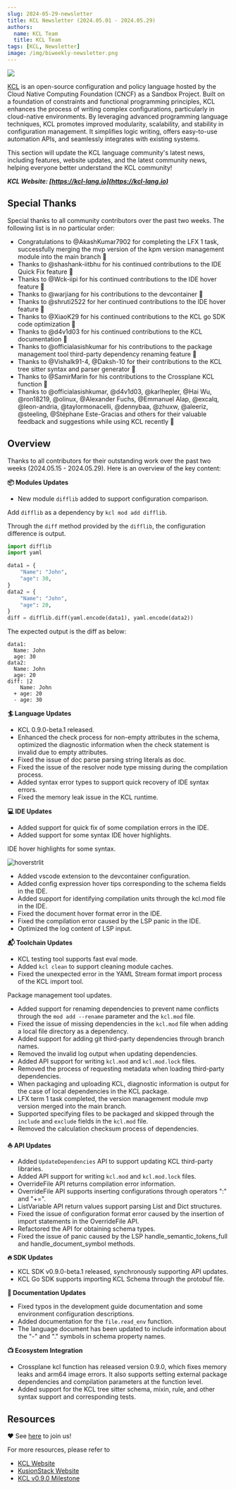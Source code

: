 ```yaml
---
slug: 2024-05-29-newsletter
title: KCL Newsletter (2024.05.01 - 2024.05.29)
authors:
  name: KCL Team
  title: KCL Team
tags: [KCL, Newsletter]
image: /img/biweekly-newsletter.png
---
```


![](/img/biweekly-newsletter.png)

[KCL](https://github.com/kcl-lang/kcl) is an open-source configuration and policy language hosted by the Cloud Native Computing Foundation (CNCF) as a Sandbox Project. Built on a foundation of constraints and functional programming principles, KCL enhances the process of writing complex configurations, particularly in cloud-native environments. By leveraging advanced programming language techniques, KCL promotes improved modularity, scalability, and stability in configuration management. It simplifies logic writing, offers easy-to-use automation APIs, and seamlessly integrates with existing systems.

This section will update the KCL language community's latest news, including features, website updates, and the latest community news, helping everyone better understand the KCL community!

**_KCL Website: [https://kcl-lang.io](https://kcl-lang.io)_**

## Special Thanks

Special thanks to all community contributors over the past two weeks. The following list is in no particular order:

- Congratulations to @AkashKumar7902 for completing the LFX 1 task, successfully merging the mvp version of the kpm version management module into the main branch 🙌
- Thanks to @shashank-iitbhu for his continued contributions to the IDE Quick Fix feature 🙌
- Thanks to @Wck-iipi for his continued contributions to the IDE hover feature 🙌
- Thanks to @warjiang for his contributions to the devcontainer 🙌
- Thanks to @shruti2522 for her continued contributions to the IDE hover feature 🙌
- Thanks to @XiaoK29 for his continued contributions to the KCL go SDK code optimization 🙌
- Thanks to @d4v1d03 for his continued contributions to the KCL documentation 🙌
- Thanks to @officialasishkumar for his contributions to the package management tool third-party dependency renaming feature 🙌
- Thanks to @Vishalk91-4, @Daksh-10 for their contributions to the KCL tree sitter syntax and parser generator 🙌
- Thanks to @SamirMarin for his contributions to the Crossplane KCL function 🙌
- Thanks to @officialasishkumar, @d4v1d03, @karlhepler, @Hai Wu, @ron18219, @olinux, @Alexander Fuchs, @Emmanuel Alap, @excalq, @leon-andria, @taylormonacelli, @dennybaa, @zhuxw, @aleeriz, @steeling, @Stéphane Este-Gracias and others for their valuable feedback and suggestions while using KCL recently 🙌

## Overview

Thanks to all contributors for their outstanding work over the past two weeks (2024.05.15 - 2024.05.29). Here is an overview of the key content:

**📦️ Modules Updates**

- New module `difflib` added to support configuration comparison.

Add `difflib` as a dependency by `kcl mod add difflib`.

Through the `diff` method provided by the `difflib`, the configuration difference is output.

```python
import difflib
import yaml

data1 = {
    "Name": "John",
    "age": 30,
}
data2 = {
    "Name": "John",
    "age": 20,
}
diff = difflib.diff(yaml.encode(data1), yaml.encode(data2))
```

The expected output is the diff as below:

```
data1:
  Name: John
  age: 30
data2:
  Name: John
  age: 20
diff: |2
    Name: John
  + age: 20
  - age: 30
```

**🏄 Language Updates**

- KCL 0.9.0-beta.1 released.
- Enhanced the check process for non-empty attributes in the schema, optimized the diagnostic information when the check statement is invalid due to empty attributes.
- Fixed the issue of doc parse parsing string literals as doc.
- Fixed the issue of the resolver node type missing during the compilation process.
- Added syntax error types to support quick recovery of IDE syntax errors.
- Fixed the memory leak issue in the KCL runtime.

**💻 IDE Updates**

- Added support for quick fix of some compilation errors in the IDE.
- Added support for some syntax IDE hover highlights.

IDE hover highlights for some syntax.

![hoverstrlit](/img/blog/2024-05-29-biweekly-newsletter/hoverstrlit.png)

- Added vscode extension to the devcontainer configuration.
- Added config expression hover tips corresponding to the schema fields in the IDE.
- Added support for identifying compilation units through the kcl.mod file in the IDE.
- Fixed the document hover format error in the IDE.
- Fixed the compilation error caused by the LSP panic in the IDE.
- Optimized the log content of LSP input.

**📬️ Toolchain Updates**

- KCL testing tool supports fast eval mode.
- Added `kcl clean` to support cleaning module caches.
- Fixed the unexpected error in the YAML Stream format import process of the KCL import tool.

Package management tool updates.

- Added support for renaming dependencies to prevent name conflicts through the `mod add --rename` parameter and the `kcl.mod` file.
- Fixed the issue of missing dependencies in the `kcl.mod` file when adding a local file directory as a dependency.
- Added support for adding git third-party dependencies through branch names.
- Removed the invalid log output when updating dependencies.
- Added API support for writing `kcl.mod` and `kcl.mod.lock` files.
- Removed the process of requesting metadata when loading third-party dependencies.
- When packaging and uploading KCL, diagnostic information is output for the case of local dependencies in the KCL package.
- LFX term 1 task completed, the version management module mvp version merged into the main branch.
- Supported specifying files to be packaged and skipped through the `include` and `exclude` fields in the `kcl.mod` file.
- Removed the calculation checksum process of dependencies.

**⛵️ API Updates**

- Added `UpdateDependencies` API to support updating KCL third-party libraries.
- Added API support for writing `kcl.mod` and `kcl.mod.lock` files.
- OverrideFile API returns compilation error information.
- OverrideFile API supports inserting configurations through operators ":" and "+=".
- ListVariable API return values support parsing List and Dict structures.
- Fixed the issue of configuration format error caused by the insertion of import statements in the OverrideFile API.
- Refactored the API for obtaining schema types.
- Fixed the issue of panic caused by the LSP handle_semantic_tokens_full and handle_document_symbol methods.

**🔥 SDK Updates**

- KCL SDK v0.9.0-beta.1 released, synchronously supporting API updates.
- KCL Go SDK supports importing KCL Schema through the protobuf file.

**📂️ Documentation Updates**

- Fixed typos in the development guide documentation and some environment configuration descriptions.
- Added documentation for the `file.read_env` function.
- The language document has been updated to include information about the "-" and "." symbols in schema property names.

**📺️ Ecosystem Integration**

- Crossplane kcl function has released version 0.9.0, which fixes memory leaks and arm64 image errors. It also supports setting external package dependencies and compilation parameters at the function level.
- Added support for the KCL tree sitter schema, mixin, rule, and other syntax support and corresponding tests.

## Resources

❤️ See [here](https://github.com/kcl-lang/community) to join us!

For more resources, please refer to

- [KCL Website](https://kcl-lang.io/)
- [KusionStack Website](https://kusionstack.io/)
- [KCL v0.9.0 Milestone](https://github.com/kcl-lang/kcl/milestone/9)
